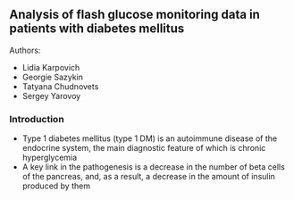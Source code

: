 ## Analysis of flash glucose monitoring data in patients with diabetes mellitus

Authors:
- Lidia Karpovich
- Georgie Sazykin
- Tatyana Chudnovets
- Sergey Yarovoy

### Introduction
- Type 1 diabetes mellitus (type 1 DM) is an autoimmune disease of the endocrine system, the main diagnostic feature of which is chronic hyperglycemia
- A key link in the pathogenesis is a decrease in the number of beta cells of the pancreas, and, as a result, a decrease in the amount of insulin produced by them
